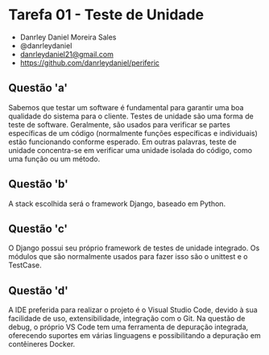 # Tarefa 01 - Teste de Unidade
* Danrley Daniel Moreira Sales
* @danrleydaniel
* danrleydaniel21@gmail.com
* https://github.com/danrleydaniel/periferic

## Questão 'a'
Sabemos que testar um software é fundamental para garantir uma boa qualidade do sistema para o cliente. Testes de unidade são uma forma de teste de software. Geralmente, são usados para verificar se partes específicas de um código (normalmente funções específicas e individuais) estão funcionando conforme esperado. Em outras palavras, teste de unidade concentra-se em verificar uma unidade isolada do código, como uma função ou um método.

## Questão 'b'
A stack escolhida será o framework Django, baseado em Python.

## Questão 'c'
O Django possui seu próprio framework de testes de unidade integrado. Os módulos que são normalmente usados para fazer isso são o unittest e o TestCase.

## Questão 'd'
A IDE preferida para realizar o projeto é o Visual Studio Code, devido à sua facilidade de uso, extensibilidade, integração com o Git. Na questão de debug, o próprio VS Code tem uma ferramenta de depuração integrada, oferecendo suportes em várias linguagens e possibilitando a depuração em contêineres Docker.
